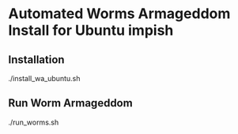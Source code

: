 # Automated Worms Armageddom Install for Ubuntu impish

## Installation

./install_wa_ubuntu.sh

## Run Worm Armageddom

./run_worms.sh